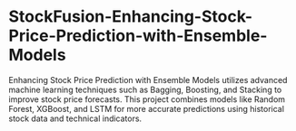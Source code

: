 # StockFusion-Enhancing-Stock-Price-Prediction-with-Ensemble-Models
Enhancing Stock Price Prediction with Ensemble Models utilizes advanced machine learning techniques such as Bagging, Boosting, and Stacking to improve stock price forecasts. This project combines models like Random Forest, XGBoost, and LSTM for more accurate predictions using historical stock data and technical indicators.
